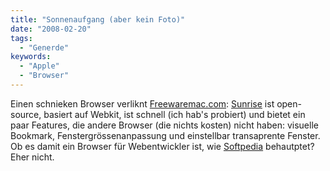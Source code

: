 ```yaml
---
title: "Sonnenaufgang (aber kein Foto)"
date: "2008-02-20"
tags:
  - "Generde"
keywords:
  - "Apple"
  - "Browser"
---
```


Einen schnieken Browser verliknt [Freewaremac.com](http://www.freemacware.com/sunrise/): [Sunrise](http://www.sunrisebrowser.com/en/) ist open-source, basiert auf Webkit, ist schnell (ich hab's probiert) und bietet ein paar Features, die andere Browser (die nichts kosten) nicht haben: visuelle Bookmark, Fenstergrössenanpassung und einstellbar transaprente Fenster. Ob es damit ein Browser für Webentwickler ist, wie [Softpedia](http://mac.softpedia.com/get/Internet-Utilities/SunriseBrowser.shtml#) behautptet? Eher nicht.
